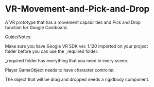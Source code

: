 # VR-Movement-and-Pick-and-Drop
A VR prototype that has a movement capabilities and Pick and Drop function for Google Cardboard.


Guide/Notes:

Make sure you have Google VR SDK ver. 1.120 imported on your project folder before you can use the _required folder.

_required folder has everything that you need in every scene.

Player GameObject needs to have character controller.

The object that will be drag and dropped needs a rigidbody component.



